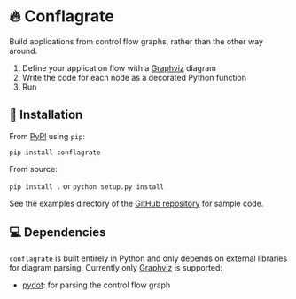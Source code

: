 🔥 Conflagrate
=============

Build applications from control flow graphs, rather than the other way around.

1. Define your application flow with a [Graphviz](https://www.graphviz.org/) diagram
2. Write the code for each node as a decorated Python function
3. Run

💾 Installation
--------------
From [PyPI](https://pypi.org) using `pip`:

`pip install conflagrate`

From source:

`pip install .` or `python setup.py install`

See the examples directory of the [GitHub
repository](https://github.com/ignirtoq/conflagrate) for sample code.

💻 Dependencies
--------------
`conflagrate` is built entirely in Python and only depends on external 
libraries for diagram parsing.  Currently only [Graphviz](https://www.graphviz.org/)
is supported:
* [pydot](https://github.com/pydot/pydot): for parsing the control flow graph
